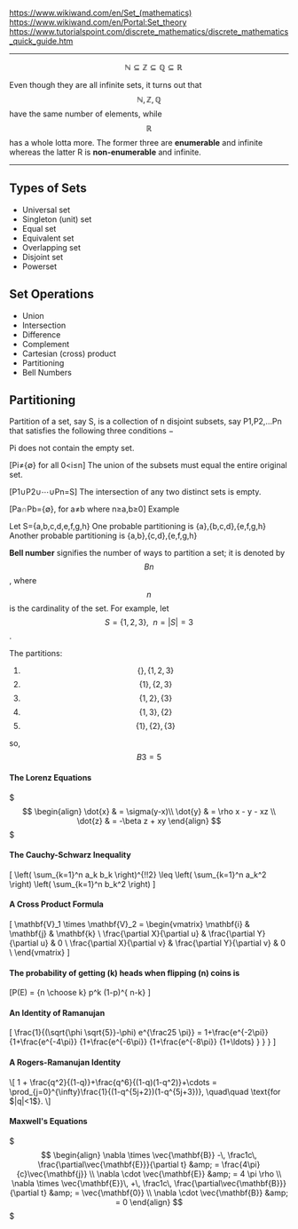 https://www.wikiwand.com/en/Set_(mathematics)
https://www.wikiwand.com/en/Portal:Set_theory
https://www.tutorialspoint.com/discrete_mathematics/discrete_mathematics_quick_guide.htm

---

$$\quad \mathbb{N}\subseteq \mathbb{Z}\subseteq \mathbb{Q}\subseteq \mathbb{R}$$

Even though they are all infinite sets, it turns out that $$\mathbb{N}, \mathbb{Z}, \mathbb{Q}$$ have the same number of elements, while $$\mathbb{R}$$ has a whole lotta more. The former three are __enumerable__ and infinite whereas the latter R is __non-enumerable__ and infinite.

---


## Types of Sets
- Universal set
- Singleton (unit) set
- Equal set
- Equivalent set
- Overlapping set
- Disjoint set
- Powerset


## Set Operations
- Union
- Intersection
- Difference
- Complement
- Cartesian (cross) product
- Partitioning
- Bell Numbers


## Partitioning

Partition of a set, say S, is a collection of n disjoint subsets, say P1,P2,…Pn that satisfies the following three conditions −

Pi does not contain the empty set.

[Pi≠{∅} for all 0<i≤n]
The union of the subsets must equal the entire original set.

[P1∪P2∪⋯∪Pn=S]
The intersection of any two distinct sets is empty.

[Pa∩Pb={∅}, for a≠b where n≥a,b≥0]
Example

Let S={a,b,c,d,e,f,g,h}
One probable partitioning is {a},{b,c,d},{e,f,g,h}
Another probable partitioning is {a,b},{c,d},{e,f,g,h}


**Bell number** signifies the number of ways to partition a set; it is denoted by $$Bn$$, where $$n$$ is the cardinality of the set. For example, let $$S=\{1,2,3\},\ \ n=|S|=3$$.

The partitions:

1. $$\{\},\{1,2,3\}$$
2. $$\{1\},\{2,3\}$$
3. $$\{1,2\},\{3\}$$
4. $$\{1,3\},\{2\}$$
5. $$\{1\},\{2\},\{3\}$$

so, $$B3=5$$



#### The Lorenz Equations

$$$
\begin{align}
  \dot{x}  & = \sigma(y-x)\\
  \dot{y}  & = \rho x - y - xz \\
  \dot{z}  & = -\beta z + xy
\end{align}
$$$


#### The Cauchy-Schwarz Inequality

\[
\left( \sum_{k=1}^n a_k b_k \right)^{\!\!2} \leq
\left( \sum_{k=1}^n a_k^2 \right) \left( \sum_{k=1}^n b_k^2 \right)
\]

#### A Cross Product Formula

\[
\mathbf{V}_1 \times \mathbf{V}_2 =
\begin{vmatrix}
  \mathbf{i}                    & \mathbf{j}                    & \mathbf{k} \\
  \frac{\partial X}{\partial u} & \frac{\partial Y}{\partial u} & 0 \\
  \frac{\partial X}{\partial v} & \frac{\partial Y}{\partial v} & 0 \\
\end{vmatrix}
\]


#### The probability of getting \(k\) heads when flipping \(n\) coins is

\[P(E) = {n \choose k} p^k (1-p)^{ n-k} \]


#### An Identity of Ramanujan

\[
   \frac{1}{(\sqrt{\phi \sqrt{5}}-\phi) e^{\frac25 \pi}} =
     1+\frac{e^{-2\pi}} {1+\frac{e^{-4\pi}} {1+\frac{e^{-6\pi}}
      {1+\frac{e^{-8\pi}} {1+\ldots} } } }
\]


#### A Rogers-Ramanujan Identity

<p>\[
  1 +  \frac{q^2}{(1-q)}+\frac{q^6}{(1-q)(1-q^2)}+\cdots =
    \prod_{j=0}^{\infty}\frac{1}{(1-q^{5j+2})(1-q^{5j+3})},
     \quad\quad \text{for $|q|&lt;1$}.
\]</p>


#### Maxwell's Equations

$$$
\begin{align}
  \nabla \times \vec{\mathbf{B}} -\, \frac1c\, \frac{\partial\vec{\mathbf{E}}}{\partial t} &amp; = \frac{4\pi}{c}\vec{\mathbf{j}} \\
  \nabla \cdot \vec{\mathbf{E}} &amp; = 4 \pi \rho \\
  \nabla \times \vec{\mathbf{E}}\, +\, \frac1c\, \frac{\partial\vec{\mathbf{B}}}{\partial t} &amp; = \vec{\mathbf{0}} \\
  \nabla \cdot \vec{\mathbf{B}} &amp; = 0
\end{align}
$$$
